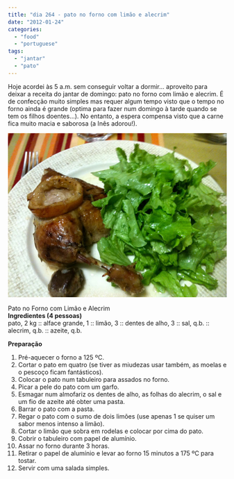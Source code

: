 ```yaml
---
title: "dia 264 - pato no forno com limão e alecrim"
date: "2012-01-24"
categories: 
  - "food"
  - "portuguese"
tags: 
  - "jantar"
  - "pato"
---
```


Hoje acordei às 5 a.m. sem conseguir voltar a dormir... aproveito para deixar a receita do jantar de domingo: pato no forno com limão e alecrim. É de confecção muito simples mas requer algum tempo visto que o tempo no forno ainda é grande (optima para fazer num domingo à tarde quando se tem os filhos doentes...). No entanto, a espera compensa visto que a carne fica muito macia e saborosa (a Inês adorou!).  
  

[![](images/CC+9.jpg)](http://4.bp.blogspot.com/-Weyt7ATGvr8/Tx5HGqHRh4I/AAAAAAAAEso/-mU6iry6eK8/s1600/CC+9.jpg)

  
  
Pato no Forno com Limão e Alecrim  
**Ingredientes (4 pessoas)**  
pato, 2 kg :: alface grande, 1 :: limão, 3 :: dentes de alho, 3 :: sal, q.b. :: alecrim, q.b. :: azeite, q.b.  
  
**Preparação**  

1. Pré-aquecer o forno a 125 ºC.
2. Cortar o pato em quatro (se tiver as miudezas usar também, as moelas e o pescoço ficam fantásticos).
3. Colocar o pato num tabuleiro para assados no forno.
4. Picar a pele do pato com um garfo.
5. Esmagar num almofariz os dentes de alho, as folhas do alecrim, o sal e um fio de azeite até obter uma pasta.
6. Barrar o pato com a pasta.
7. Regar o pato com o sumo de dois limões (use apenas 1 se quiser um sabor menos intenso a limão).
8. Cortar o limão que sobra em rodelas e colocar por cima do pato.
9. Cobrir o tabuleiro com papel de alumínio.
10. Assar no forno durante 3 horas.
11. Retirar o papel de alumínio e levar ao forno 15 minutos a 175 ºC para tostar.
12. Servir com uma salada simples.
